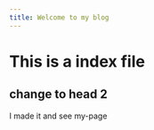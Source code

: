 ```yaml
---
title: Welcome to my blog
---
```


# This is a index file
## change to head 2

I made it and see my-page
